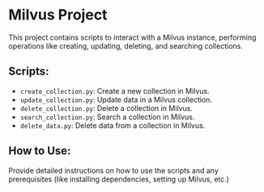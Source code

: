 
# Milvus Project

This project contains scripts to interact with a Milvus instance, performing operations like creating, updating, deleting, and searching collections.

## Scripts:
- `create_collection.py`: Create a new collection in Milvus.
- `update_collection.py`: Update data in a Milvus collection.
- `delete_collection.py`: Delete a collection in Milvus.
- `search_collection.py`: Search a collection in Milvus.
- `delete_data.py`: Delete data from a collection in Milvus.

## How to Use:
Provide detailed instructions on how to use the scripts and any prerequisites (like installing dependencies, setting up Milvus, etc.)

